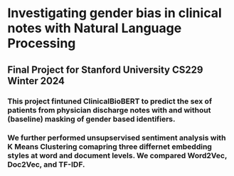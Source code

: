 # Investigating gender bias in clinical notes with Natural Language Processing
## Final Project for Stanford University CS229 Winter 2024
### This project fintuned ClinicalBioBERT to predict the sex of patients from physician discharge notes with and without (baseline) masking of gender based identifiers.
### We further performed unsupservised sentiment analysis with K Means Clustering comapring three differnet embedding styles at word and document levels. We compared Word2Vec, Doc2Vec, and TF-IDF.
